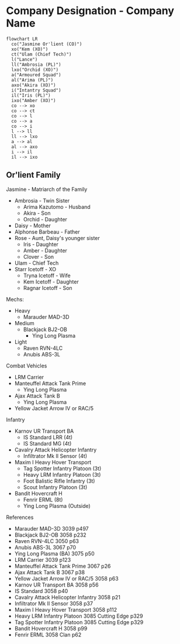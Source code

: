 # Company Designation - Company Name

```mermaid
flowchart LR
  co("Jasmine Or'lient (CO)")
  xo("Kem (XO)")
  ct("Ulam (Chief Tech)")
  l("Lance")
  ll("Ambrosia (PL)")
  lxo("Orchid (XO)")
  a("Armoured Squad")
  al("Arima (PL)")
  axo("Akira (XO)")
  i("Intantry Squad")
  il("Iris (PL)")
  ixo("Amber (XO)")
  co --> xo
  co --> ct
  co --> l
  co --> a
  co --> i
  l --> ll
  ll --> lxo
  a --> al
  al --> axo
  i --> il
  il --> ixo
```

## Or'lient Family

Jasmine - Matriarch of the Family

- Ambrosia - Twin Sister
  - Arima Kazutomo - Husband
  - Akira - Son
  - Orchid - Daughter
- Daisy - Mother
- Alphonse Barbeau - Father
- Rose - Aunt, Daisy's younger sister
  - Iris - Daughter
  - Amber - Daughter
  - Clover - Son
- Ulam - Chief Tech
- Starr Icetoff - XO
  - Tryna Icetoff - Wife
  - Kem Icetoff - Daughter
  - Ragnar Icetoff - Son

Mechs:

- Heavy
  - Marauder MAD-3D
- Medium
  - Blackjack BJ2-OB
    - Ying Long Plasma
- Light
  - Raven RVN-4LC
  - Anubis ABS-3L

Combat Vehicles

- LRM Carrier
- Manteuffel Attack Tank Prime
  - Ying Long Plasma
- Ajax Attack Tank B
  - Ying Long Plasma
- Yellow Jacket Arrow IV or RAC/5

Infantry

- Karnov UR Transport BA
  - IS Standard LRR (4t)
  - IS Standard MG (4t)
- Cavalry Attack Helicopter Infantry
  - Infiltrator Mk II Sensor (4t)
- Maxim I Heavy Hover Transport
  - Tag Spotter Infantry Platoon (3t)
  - Heavy LRM Infantry Platoon (3t)
  - Foot Balistic Rifle Infantry (3t)
  - Scout Infantry Platoon (3t)
- Bandit Hovercraft H
  - Fenrir ERML (8t)
  - Ying Long Plasma (Outside)

References

- Marauder MAD-3D 3039 p497
- Blackjack BJ2-OB 3058 p232
- Raven RVN-4LC 3050 p63
- Anubis ABS-3L 3067 p70
- Ying Long Plasma (BA) 3075 p50
- LRM Carrier 3039 p123
- Manteuffel Attack Tank Prime 3067 p26
- Ajax Attack Tank B 3067 p38
- Yellow Jacket Arrow IV or RAC/5 3058 p63
- Karnov UR Transport BA 3058 p56
- IS Standard 3058 p40
- Cavalry Attack Helicopter Infantry 3058 p21
- Infiltrator Mk II Sensor 3058 p37
- Maxim I Heavy Hover Transport 3058 p112
- Heavy LRM Infantry Platoon 3085 Cutting Edge p329
- Tag Spotter Infantry Platoon 3085 Cutting Edge p329
- Bandit Hovercraft H 3058 p99
- Fenrir ERML 3058 Clan p62
